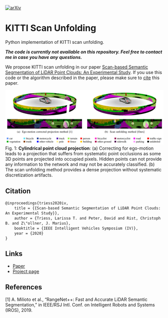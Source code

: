 [![arXiv](https://img.shields.io/badge/arXiv-2004.11803-b31b1b.svg)](https://arxiv.org/abs/2004.11803)

# KITTI Scan Unfolding

Python implementation of KITTI scan unfolding.

**_The code is currently not available on this repository.
Feel free to contact me in case you have any questions._**

We propose KITTI scan unfolding in our paper
[Scan-based Semantic Segmentation of LiDAR Point Clouds: An Experimental Study](https://arxiv.org/abs/2004.11803).
If you use this code or the algorithm described in the paper, please make sure to [cite](#citation) this paper.

![teaser](docs/images/teaser.png)
Fig. 1: **Cylindrical point cloud projection**:
(a) Correcting for ego-motion leads to a projection that suffers from systematic
point occlusions as some 3D points are projected into occupied pixels.
Hidden points can not provide any information to the network and may not be accurately classified.
(b) The scan unfolding method provides a dense projection without systematic discretization artifacts.

## Citation
```
@inproceedings{triess2020iv,
    title = {{Scan-based Semantic Segmentation of LiDAR Point Clouds: An Experimental Study}},
    author = {Triess, Larissa T. and Peter, David and Rist, Christoph B. and Z\"ollner, J. Marius},
    booktitle = {IEEE Intelligent Vehicles Symposium (IV)},
    year = {2020}
}
```

## Links
* [Paper](https://arxiv.org/abs/2004.11803)
* [Project page](http://ltriess.github.io/scan-semseg)

## References

[1] A. Milioto et al., “RangeNet++: Fast and Accurate LiDAR Semantic Segmentation,”
in IEEE/RSJ Intl. Conf. on Intelligent Robots and Systems (IROS), 2019.
